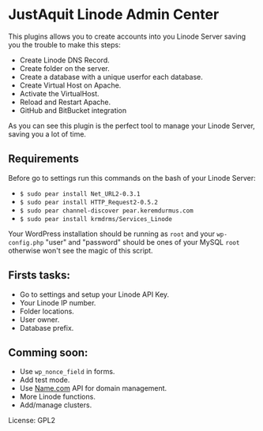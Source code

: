 JustAquit Linode Admin Center
=============================

This plugins allows you to create accounts into you Linode Server saving you the trouble to make this steps:

* Create Linode DNS Record.
* Create folder on the server.
* Create a database with a unique userfor each database.
* Create Virtual Host on Apache.
* Activate the VirtualHost.
* Reload and Restart Apache.
* GitHub and BitBucket integration

As you can see this plugin is the perfect tool to manage your Linode Server, saving you a lot of time.


Requirements
------------
Before go to settings run this commands on the bash of your Linode Server:
		
* `$ sudo pear install Net_URL2-0.3.1`
* `$ sudo pear install HTTP_Request2-0.5.2`
* `$ sudo pear channel-discover pear.keremdurmus.com`
* `$ sudo pear install krmdrms/Services_Linode`

Your WordPress installation should be running as `root` and your `wp-config.php` "user" and "password" should be ones of your MySQL `root` otherwise won't see the magic of this script.

Firsts tasks:
-------------

* Go to settings and setup your Linode API Key.
* Your Linode IP number.
* Folder locations.
* User owner.
* Database prefix.

Comming soon:
-------------
* Use `wp_nonce_field` in forms.
* Add test mode.
* Use [Name.com](http://name.com) API for domain management.
* More Linode functions.
* Add/manage clusters.

License: GPL2